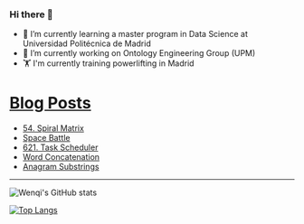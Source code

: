 ### Hi there 👋

- 🌱 I’m currently learning a master program in Data Science at Universidad Politécnica de Madrid
- 🔭 I’m currently working on Ontology Engineering Group (UPM) 
- 🏋️ I'm currently training powerlifting in Madrid

# [Blog Posts](https://www.dev.to/jiangwenqi)
<!-- BLOG-POST-LIST:START -->
- [54. Spiral Matrix](https://dev.to/jiangwenqi/54-spiral-matrix-o41)
- [Space Battle](https://dev.to/jiangwenqi/space-battle-17el)
- [621. Task Scheduler](https://dev.to/jiangwenqi/621-task-scheduler-g82)
- [Word Concatenation](https://dev.to/jiangwenqi/word-concatenation-ij8)
- [Anagram Substrings](https://dev.to/jiangwenqi/anagram-substrings-jpi)
<!-- BLOG-POST-LIST:END -->


---

![Wenqi's GitHub stats](https://github-readme-stats.vercel.app/api?username=jiangwenqi&show_icons=true&count_private=true)

[![Top Langs](https://github-readme-stats.vercel.app/api/top-langs/?username=jiangwenqi&layout=compact)](https://github.com/jiangwenqi/github-readme-stats)
